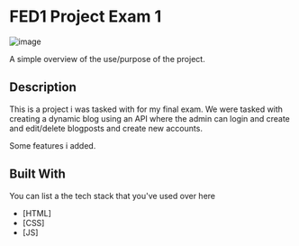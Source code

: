 # FED1 Project Exam 1

![image](https://github.com/NoroffFEU/FED1-PE1-Oyvindeavor/assets/133252875/21032a4a-438b-4f6f-b23c-926e1212f73f)

A simple overview of the use/purpose of the project.

## Description

This is a project i was tasked with for my final exam. We were tasked with creating a dynamic blog using an API where the admin can login and create and edit/delete blogposts and create new accounts. 


Some features i added. 



## Built With

You can list a the tech stack that you've used over here

- [HTML]
- [CSS]
- [JS]



